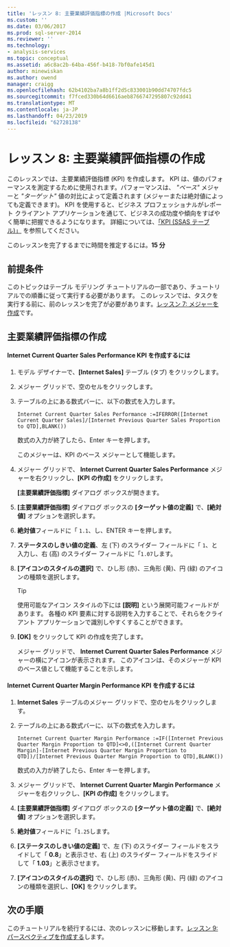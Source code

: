 ```yaml
---
title: 'レッスン 8: 主要業績評価指標の作成 |Microsoft Docs'
ms.custom: ''
ms.date: 03/06/2017
ms.prod: sql-server-2014
ms.reviewer: ''
ms.technology:
- analysis-services
ms.topic: conceptual
ms.assetid: a6c8ac2b-64ba-456f-b418-7bf0afe145d1
author: minewiskan
ms.author: owend
manager: craigg
ms.openlocfilehash: 62b4102ba7a8b1ff2d5c833001b90dd74707fdc5
ms.sourcegitcommit: f7fced330b64d6616aeb8766747295807c92dd41
ms.translationtype: MT
ms.contentlocale: ja-JP
ms.lasthandoff: 04/23/2019
ms.locfileid: "62728138"
---
```

# <a name="lesson-8-create-key-performance-indicators"></a>レッスン 8: 主要業績評価指標の作成
  このレッスンでは、主要業績評価指標 (KPI) を作成します。 KPI は、値のパフォーマンスを測定するために使用されます。パフォーマンスは、 *"ベース"* メジャーと *"ターゲット"* 値の対比によって定義されます (メジャーまたは絶対値によっても定義できます)。 KPI を使用すると、ビジネス プロフェッショナルがレポート クライアント アプリケーションを通じて、ビジネスの成功度や傾向をすばやく簡単に把握できるようになります。 詳細については、[「KPI (SSAS テーブル)」](tabular-models/kpis-ssas-tabular.md) を参照してください。  
  
 このレッスンを完了するまでに時間を推定するには。**15 分**  
  
## <a name="prerequisites"></a>前提条件  
 このトピックはテーブル モデリング チュートリアルの一部であり、チュートリアルでの順番に従って実行する必要があります。 このレッスンでは、タスクを実行する前に、前のレッスンを完了が必要があります。[レッスン 7: メジャーを作成](lesson-6-create-measures.md)です。  
  
## <a name="create-key-performance-indicators"></a>主要業績評価指標の作成  
  
#### <a name="to-create-an-internet-current-quarter-sales-performance-kpi"></a>Internet Current Quarter Sales Performance KPI を作成するには  
  
1.  モデル デザイナーで、**[Internet Sales]** テーブル (タブ) をクリックします。  
  
2.  メジャー グリッドで、空のセルをクリックします。  
  
3.  テーブルの上にある数式バーに、以下の数式を入力します。  
  
     `Internet Current Quarter Sales Performance :=IFERROR([Internet Current Quarter Sales]/[Internet Previous Quarter Sales Proportion to QTD],BLANK())`  
  
     数式の入力が終了したら、Enter キーを押します。  
  
     このメジャーは、KPI のベース メジャーとして機能します。  
  
4.  メジャー グリッドで、 **Internet Current Quarter Sales Performance** メジャーを右クリックし、**[KPI の作成]** をクリックします。  
  
     **[主要業績評価指標]** ダイアログ ボックスが開きます。  
  
5.  **[主要業績評価指標]** ダイアログ ボックスの **[ターゲット値の定義]** で、**[絶対値]** オプションを選択します。  
  
6.  **絶対値**フィールドに「 `1.1`、し、ENTER キーを押します。  
  
7.  **ステータスのしきい値の定義**、左 (下) のスライダー フィールドに「 `1`、と入力し、右 (高) のスライダー フィールドに「`1.07`します。  
  
8.  **[アイコンのスタイルの選択]** で、ひし形 (赤)、三角形 (黄)、円 (緑) のアイコンの種類を選択します。  
  
    > [!TIP]  
    >  使用可能なアイコン スタイルの下には **[説明]** という展開可能フィールドがあります。 各種の KPI 要素に対する説明を入力することで、それらをクライアント アプリケーションで識別しやすくすることができます。  
  
9. **[OK]** をクリックして KPI の作成を完了します。  
  
     メジャー グリッドで、 **Internet Current Quarter Sales Performance** メジャーの横にアイコンが表示されます。 このアイコンは、そのメジャーが KPI のベース値として機能することを示します。  
  
#### <a name="to-create-an-internet-current-quarter-margin-performance-kpi"></a>Internet Current Quarter Margin Performance KPI を作成するには  
  
1.  **Internet Sales** テーブルのメジャー グリッドで、空のセルをクリックします。  
  
2.  テーブルの上にある数式バーに、以下の数式を入力します。  
  
     `Internet Current Quarter Margin Performance :=IF([Internet Previous Quarter Margin Proportion to QTD]<>0,([Internet Current Quarter Margin]-[Internet Previous Quarter Margin Proportion to QTD])/[Internet Previous Quarter Margin Proportion to QTD],BLANK())`  
  
     数式の入力が終了したら、Enter キーを押します。  
  
3.  メジャー グリッドで、 **Internet Current Quarter Margin Performance** メジャーを右クリックし、**[KPI の作成]** をクリックします。  
  
4.  **[主要業績評価指標]** ダイアログ ボックスの **[ターゲット値の定義]** で、**[絶対値]** オプションを選択します。  
  
5.  **絶対値**フィールドに「`1.25`します。  
  
6.  **[ステータスのしきい値の定義]** で、左 (下) のスライダー フィールドをスライドして「 **0.8**」と表示させ、右 (上) のスライダー フィールドをスライドして「 **1.03**」と表示させます。  
  
7.  **[アイコンのスタイルの選択]** で、ひし形 (赤)、三角形 (黄)、円 (緑) のアイコンの種類を選択し、**[OK]** をクリックします。  
  
## <a name="next-step"></a>次の手順  
 このチュートリアルを続行するには、次のレッスンに移動します。[レッスン 9:パースペクティブを作成する](lesson-8-create-perspectives.md)します。  
  
  
